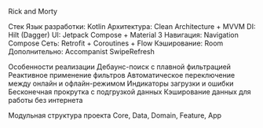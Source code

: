 Rick and Morty

Стек
Язык разработки: Kotlin
Архитектура: Clean Architecture + MVVM
DI: Hilt (Dagger)
UI: Jetpack Compose + Material 3
Навигация: Navigation Compose
Сеть: Retrofit + Coroutines + Flow
Кэширование: Room
Дополнительно: Accompanist SwipeRefresh

Особенности реализации
Дебаунс-поиск с плавной фильтрацией
Реактивное применение фильтров
Автоматическое переключение между онлайн и офлайн-режимом
Индикаторы загрузки и ошибки
Бесконечная прокрутка с подгрузкой данных
Кэширование данных для работы без интернета

Модульная структура проекта
Core, Data, Domain, Feature, App
